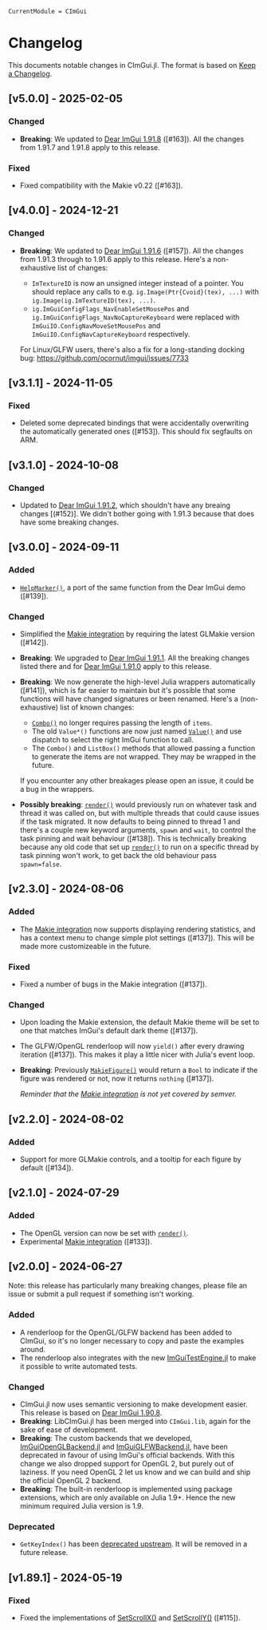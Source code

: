```@meta
CurrentModule = CImGui
```

# Changelog
This documents notable changes in CImGui.jl. The format is based on [Keep a
Changelog](https://keepachangelog.com).

## [v5.0.0] - 2025-02-05

### Changed
- **Breaking**: We updated to [Dear ImGui
  1.91.8](https://github.com/ocornut/imgui/releases/tag/v1.91.8) ([#163]). All the
  changes from 1.91.7 and 1.91.8 apply to this release.

### Fixed
- Fixed compatibility with the Makie v0.22 ([#163]).

## [v4.0.0] - 2024-12-21

### Changed
- **Breaking**: We updated to [Dear ImGui
  1.91.6](https://github.com/ocornut/imgui/releases/tag/v1.91.6) ([#157]). All
  the changes from 1.91.3 through to 1.91.6 apply to this release. Here's a
  non-exhaustive list of changes:
  - `ImTextureID` is now an unsigned integer instead of a pointer. You should
    replace any calls to e.g. `ig.Image(Ptr{Cvoid}(tex), ...)` with
    `ig.Image(ig.ImTextureID(tex), ...)`.
  - `ig.ImGuiConfigFlags_NavEnableSetMousePos` and
    `ig.ImGuiConfigFlags_NavNoCaptureKeyboard` were replaced with
    `ImGuiIO.ConfigNavMoveSetMousePos` and `ImGuiIO.ConfigNavCaptureKeyboard`
    respectively.

  For Linux/GLFW users, there's also a fix for a long-standing docking bug:
  <https://github.com/ocornut/imgui/issues/7733>

## [v3.1.1] - 2024-11-05

### Fixed
- Deleted some deprecated bindings that were accidentally overwriting the
  automatically generated ones ([#153]). This should fix segfaults on ARM.

## [v3.1.0] - 2024-10-08

### Changed
- Updated to [Dear ImGui
  1.91.2](https://github.com/ocornut/imgui/releases/tag/v1.91.2), which
  shouldn't have any breaing changes [(#152)]. We didn't bother going with
  1.91.3 because that does have some breaking changes.

## [v3.0.0] - 2024-09-11

### Added
- [`HelpMarker()`](@ref), a port of the same function from the Dear ImGui demo
  ([#139]).

### Changed
- Simplified the [Makie integration](@ref) by requiring the latest GLMakie
  version ([#142]).
- **Breaking**: We upgraded to [Dear ImGui
  1.91.1](https://github.com/ocornut/imgui/releases/tag/v1.91.1). All the
  breaking changes listed there and for [Dear ImGui
  1.91.0](https://github.com/ocornut/imgui/releases/tag/v1.91.0) apply to this
  release.
- **Breaking**: We now generate the high-level Julia wrappers automatically
  ([#141]), which is far easier to maintain but it's possible that some
  functions will have changed signatures or been renamed. Here's a
  (non-exhaustive) list of known changes:
  - [`Combo()`](@ref) no longer requires passing the length of `items`.
  - The old `Value*()` functions are now just named [`Value()`](@ref) and use
    dispatch to select the right ImGui function to call.
  - The `Combo()` and `ListBox()` methods that allowed passing a function to
    generate the items are not wrapped. They may be wrapped in the future.

  If you encounter any other breakages please open an issue, it could be a bug
  in the wrappers.
- **Possibly breaking**: [`render()`](@ref) would previously run on whatever
  task and thread it was called on, but with multiple threads that could cause
  issues if the task migrated. It now defaults to being pinned to thread 1 and
  there's a couple new keyword arguments, `spawn` and `wait`, to control the
  task pinning and wait behaviour ([#138]). This is technically breaking because
  any old code that set up [`render()`](@ref) to run on a specific thread by
  task pinning won't work, to get back the old behaviour pass `spawn=false`.

## [v2.3.0] - 2024-08-06

### Added
- The [Makie integration](@ref) now supports displaying rendering statistics,
  and has a context menu to change simple plot settings ([#137]). This will be
  made more customizeable in the future.

### Fixed
- Fixed a number of bugs in the Makie integration ([#137]).

### Changed
- Upon loading the Makie extension, the default Makie theme will be set to one
  that matches ImGui's default dark theme ([#137]).
- The GLFW/OpenGL renderloop will now `yield()` after every drawing iteration
  ([#137]). This makes it play a little nicer with Julia's event loop.
- **Breaking**: Previously [`MakieFigure()`](@ref) would return a `Bool` to
  indicate if the figure was rendered or not, now it returns `nothing`
  ([#137]).

  *Reminder that the [Makie integration](@ref) is not yet covered by semver.*

## [v2.2.0] - 2024-08-02

### Added
- Support for more GLMakie controls, and a tooltip for each figure by default
  ([#134]).

## [v2.1.0] - 2024-07-29

### Added
- The OpenGL version can now be set with [`render()`](@ref).
- Experimental [Makie integration](@ref) ([#133]).

## [v2.0.0] - 2024-06-27

Note: this release has particularly many breaking changes, please file an issue
or submit a pull request if something isn't working.

### Added
- A renderloop for the OpenGL/GLFW backend has been added to CImGui, so it's no
  longer necessary to copy and paste the examples around.
- The renderloop also integrates with the new
  [ImGuiTestEngine.jl](https://github.com/JuliaImGui/ImGuiTestEngine.jl) to make
  it possible to write automated tests.

### Changed
- CImGui.jl now uses semantic versioning to make development easier. This
  release is based on [Dear ImGui
  1.90.8](https://github.com/ocornut/imgui/releases/tag/v1.90.8).
- **Breaking**: LibCImGui.jl has been merged into `CImGui.lib`, again for the
  sake of ease of development.
- **Breaking**: The custom backends that we developed,
  [ImGuiOpenGLBackend.jl](https://github.com/JuliaImGui/ImGuiOpenGLBackend.jl)
  and [ImGuiGLFWBackend.jl](https://github.com/JuliaImGui/ImGuiGLFWBackend.jl),
  have been deprecated in favour of using ImGui's official backends. With this
  change we also dropped support for OpenGL 2, but purely out of laziness. If
  you need OpenGL 2 let us know and we can build and ship the official OpenGL 2
  backend.
- **Breaking**: The built-in renderloop is implemented using package extensions,
  which are only available on Julia 1.9+. Hence the new minimum required Julia
  version is 1.9.

### Deprecated
- `GetKeyIndex()` has been [deprecated
  upstream](https://github.com/ocornut/imgui/blob/6d948ab47ecf984239af01434f3ed03808dbf188/imgui.h#L3532). It
  will be removed in a future release.

## [v1.89.1] - 2024-05-19

### Fixed
- Fixed the implementations of [SetScrollX()](@ref) and [SetScrollY()](@ref) ([#115]).
